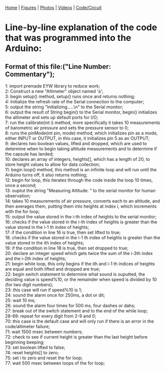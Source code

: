[Home](https://assumepositiveintentions.github.io/Final/) | [Figures](https://assumepositiveintentions.github.io/Final/figures) | [Photos](https://assumepositiveintentions.github.io/Final/photos) | [Videos](https://assumepositiveintentions.github.io/Final/videos) | [Code/Circuit](https://assumepositiveintentions.github.io/Final/code)

# Line-by-line explanation of the code that was programmed into the Arduino:

## Format of this file:("Line Number: Commentary");  

1: import premade EYW library to reduce work;  
2: Construct a new "Altimeter" object named 'a';  
3: begin setup() method, setup() runs once and returns nothing;  
4: Initialize the refresh rate of the Serial connection to the computer;  
5: output the string "Initializing.....\n" to the Serial monitor;  
6: output the result of String begin() to the Serial monitor, begin() initializes the altimeter and sets up default ports for I/O;  
7: run the calibrate(int i) method, more specifically it takes 10 measurements of barometric air pressure and sets the pressure sensor to 0;  
8: runs the pinMode(int pin, mode) method, which initializes pin as a mode, either INPUT or OUTPUT, in this case, it initializes pin 5 as an OUTPUT;  
9: declares two boolean values, lifted and dropped, which are used to determine when to begin taking altitude measurements and to determine if the capsule has landed;  
10: declares an array of integers, heights[], which has a length of 20, to store height values to allow for data collection;  
11: begin loop() method, this method is an infinite loop and will run until the Arduino turns off, it also returns nothing;  
12: begin for loop, this iterates through the code inside the loop 10 times, once a second;  
13: ouptut the string "Measuring Altitude: " to the serial monitor for human observation;  
14: takes 10 measurements of air pressure, converts each to an altitude, and then averages them, putting them into heights at index i, which increments with the for loop;  
15: output the value stored in the i-th index of heights to the serial monitor;  
16: checks if the value stored in the i-th index of heights is greater than the value stored in the i-1 th index of heights;  
17: if the condition in line 16 is true, then set lifted to true;  
18: checks if the value stored in the i-1 th index of heights is greater than the value stored in the ith index of heights;  
19: if the condition in line 18 is true, then set dropped to true;  
20: declare an integer speed which gets twice the sum of the i-3th index and the i-2th index of heights;  
21: begin while loop, this only begins if the ith and i-1 th indices of heights are equal and both lifted and dropped are true;  
22: begin switch statement to determine what sound is ouputted, the deciding value is speed%10, or the remainder when speed is divided by 10 (for two digit numbers);  
23: this case will run if speed%10 is 1;  
24: sound the alarm once for 250ms, a dot or dit;  
25: wait 10 ms;  
26: sound the alarm four times for 500 ms, four dashes or dahs;  
27: break out of the switch statement and to the end of the while loop;  
28-69: repeat for every digit from 2-9 and 0;  
70: this case is the default case and will only run if there is an error in the code/altimeter failure;  
71: wait 1500 msec between numbers;  
72: check to see if current height is greater than the last height before beginning beeping;  
73: set boolean lifted to false;  
74: reset heights[] to zero;  
75: set i to zero and reset the for loop;  
77: wait 500 msec between loops of the for loop;  
